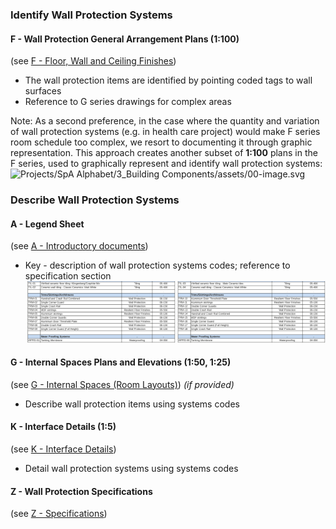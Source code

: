 ### Identify Wall Protection Systems

#### F - Wall Protection General Arrangement Plans (1:100)
(see [F - Floor, Wall and Ceiling Finishes](notes/2_Alphabet/F%20-%20Floor,%20Wall%20and%20Ceiling%20Finishes.md))
- The wall protection items are identified by pointing coded tags to wall surfaces
- Reference to G series drawings for complex areas

Note: 
As a second preference, in the case where the quantity and variation of wall protection systems (e.g. in health care project) would make F series room schedule too complex, we resort to documenting it through graphic representation.
This approach creates another subset of **1:100** plans in the F series, used to
graphically represent and identify wall protection systems:
 ![Projects/SpA Alphabet/3_Building Components/assets/00-image.svg](Projects/SpA%20Alphabet/3_Building%20Components/assets/00-image.svg)

### Describe Wall Protection Systems

#### A - Legend Sheet
(see [A - Introductory documents](notes/2_Alphabet/A%20-%20Introductory%20documents.md))
- Key - description of wall protection systems codes; reference to specification section
![01-image 7](notes/3_Building%20Components/assets/01-image%207.svg)

#### G - Internal Spaces Plans and Elevations (1:50, 1:25)
(see [G - Internal Spaces (Room Layouts)](notes/2_Alphabet/G%20-%20Internal%20Spaces%20(Room%20Layouts).md))
_(if provided)_
- Describe wall protection items using systems codes

#### K - Interface Details (1:5)
(see [K - Interface Details](notes/2_Alphabet/K%20-%20Interface%20Details.md))
- Detail wall protection systems using systems codes

#### Z - Wall Protection Specifications
(see [Z - Specifications](notes/2_Alphabet/Z%20-%20Specifications.md))

